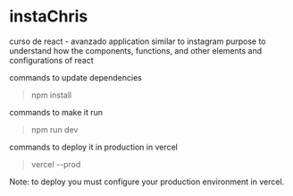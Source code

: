# instaChris

curso de react - avanzado
application similar to instagram purpose to understand how the components, functions, and other elements and configurations of react

commands to update dependencies
>npm install

commands to make it run
>npm run dev

commands to deploy it in production in vercel
>vercel --prod

Note: to deploy you must configure your production environment in vercel.
